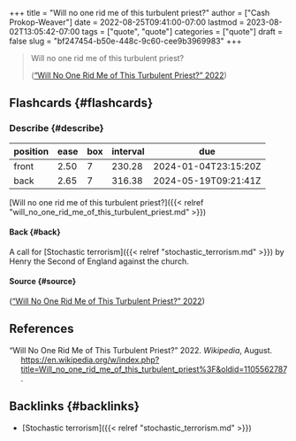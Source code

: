 +++
title = "Will no one rid me of this turbulent priest?"
author = ["Cash Prokop-Weaver"]
date = 2022-08-25T09:41:00-07:00
lastmod = 2023-08-02T13:05:42-07:00
tags = ["quote", "quote"]
categories = ["quote"]
draft = false
slug = "bf247454-b50e-448c-9c60-cee9b3969983"
+++

> Will no one rid me of this turbulent priest?
>
> (<a href="#citeproc_bib_item_1">“Will No One Rid Me of This Turbulent Priest?” 2022</a>)


## Flashcards {#flashcards}


### Describe {#describe}

| position | ease | box | interval | due                  |
|----------|------|-----|----------|----------------------|
| front    | 2.50 | 7   | 230.28   | 2024-01-04T23:15:20Z |
| back     | 2.65 | 7   | 316.38   | 2024-05-19T09:21:41Z |

[Will no one rid me of this turbulent priest?]({{< relref "will_no_one_rid_me_of_this_turbulent_priest.md" >}})


#### Back {#back}

A call for [Stochastic terrorism]({{< relref "stochastic_terrorism.md" >}}) by Henry the Second of England against the church.


#### Source {#source}

(<a href="#citeproc_bib_item_1">“Will No One Rid Me of This Turbulent Priest?” 2022</a>)

## References

<style>.csl-entry{text-indent: -1.5em; margin-left: 1.5em;}</style><div class="csl-bib-body">
  <div class="csl-entry"><a id="citeproc_bib_item_1"></a>“Will No One Rid Me of This Turbulent Priest?” 2022. <i>Wikipedia</i>, August. <a href="https://en.wikipedia.org/w/index.php?title=Will_no_one_rid_me_of_this_turbulent_priest%3F&oldid=1105562787">https://en.wikipedia.org/w/index.php?title=Will_no_one_rid_me_of_this_turbulent_priest%3F&#38;oldid=1105562787</a>.</div>
</div>


## Backlinks {#backlinks}

-   [Stochastic terrorism]({{< relref "stochastic_terrorism.md" >}})
